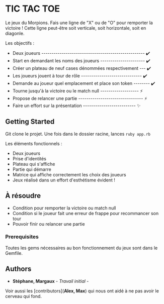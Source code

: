 # TIC TAC TOE

Le jeux du Morpions.
Fais une ligne de "X" ou de "O" pour remporter la victoire !
Cette ligne peut-être soit verticale, soit horizontale, soit en diagonle.

Les objectifs :

 - Deux joueurs --------------------------------------------------- ✔️                                                       
 - Start en demandant les noms des joueurs ---------------------- ✔️
 - Créer un plateau de neuf cases dénommées respectivement  --- ✔️
 - Les joueurs jouent à tour de rôle ------------------------------ ✔️
 - Demande au joueur quel emplacement et place son token -------- ✔️
 - Tourne jusqu'à la victoire ou le match null ------------------- ⚡️
 - Propose de relancer une partie -------------------------------- ⚡️
 - Faire un effort sur la présentation -------------------------- ✨                    

## Getting Started

Git clone le projet.
Une fois dans le dossier racine, lances `ruby app.rb`

Les éléments fonctionnels :

  - Deux joueurs
  - Prise d'identités
  - Plateau qui s'affiche
  - Partie qui démarre
  - Matrice qui affiche correctement les choix des joueurs
  - Jeux réalisé dans un effort d'esthétisme évident !

## À résoudre
  - Condition pour remporter la victoire ou match null
  - Condition si le joueur fait une erreur de frappe pour recommancer son tour
  - Pouvoir finir ou relancer une partie



### Prerequisites

Toutes les gems nécessaires au bon fonctionnement du jeux sont dans le Gemfile.



## Authors

* **Stéphane, Margaux** - *Travail initial* -

Voir aussi les [contributors](**Alex, Max**) qui nous ont aidé à ne pas avoir le cerveau qui fond.
